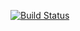 [![Build Status](https://secure.travis-ci.org/jamesottaway/portfolio.png)](http://travis-ci.org/jamesottaway/portfolio)
